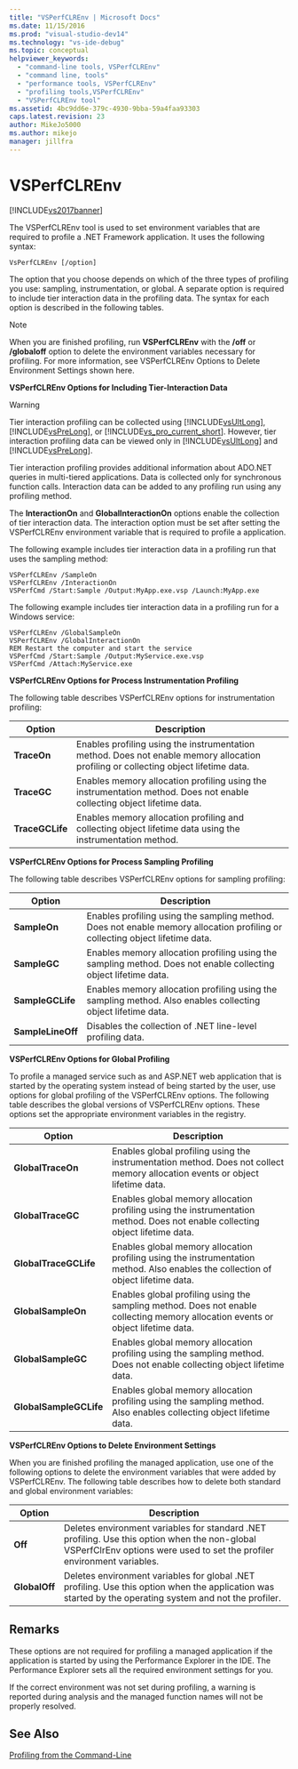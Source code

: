 ```yaml
---
title: "VSPerfCLREnv | Microsoft Docs"
ms.date: 11/15/2016
ms.prod: "visual-studio-dev14"
ms.technology: "vs-ide-debug"
ms.topic: conceptual
helpviewer_keywords: 
  - "command-line tools, VSPerfCLREnv"
  - "command line, tools"
  - "performance tools, VSPerfCLREnv"
  - "profiling tools,VSPerfCLREnv"
  - "VSPerfCLREnv tool"
ms.assetid: 4bc9dd6e-379c-4930-9bba-59a4faa93303
caps.latest.revision: 23
author: MikeJo5000
ms.author: mikejo
manager: jillfra
---
```

# VSPerfCLREnv
[!INCLUDE[vs2017banner](../includes/vs2017banner.md)]

The VSPerfCLREnv tool is used to set environment variables that are required to profile a .NET Framework application. It uses the following syntax:  
  
```  
VsPerfCLREnv [/option]  
```  
  
 The option that you choose depends on which of the three types of profiling you use: sampling, instrumentation, or global. A separate option is required to include tier interaction data in the profiling data. The syntax for each option is described in the following tables.  
  
> [!NOTE]
> When you are finished profiling, run **VSPerfCLREnv** with the **/off** or **/globaloff** option to delete the environment variables necessary for profiling. For more information, see VSPerfCLREnv Options to Delete Environment Settings shown here.  
  
 **VSPerfCLREnv Options for Including Tier-Interaction Data**  
  
> [!WARNING]
> Tier interaction profiling can be collected using [!INCLUDE[vsUltLong](../includes/vsultlong-md.md)], [!INCLUDE[vsPreLong](../includes/vsprelong-md.md)], or [!INCLUDE[vs_pro_current_short](../includes/vs-pro-current-short-md.md)]. However, tier interaction profiling data can be viewed only in [!INCLUDE[vsUltLong](../includes/vsultlong-md.md)] and [!INCLUDE[vsPreLong](../includes/vsprelong-md.md)].  
  
 Tier interaction profiling provides additional information about ADO.NET queries in multi-tiered applications. Data is collected only for synchronous function calls. Interaction data can be added to any profiling run using any profiling method.  
  
 The **InteractionOn** and **GlobalInteractionOn** options enable the collection of tier interaction data. The interaction option must be set after setting the VSPerfCLREnv environment variable that is required to profile a application.  
  
 The following example includes tier interaction data in a profiling run that uses the sampling method:  
  
```  
VSPerfCLREnv /SampleOn  
VSPerfCLREnv /InteractionOn  
VSPerfCmd /Start:Sample /Output:MyApp.exe.vsp /Launch:MyApp.exe  
```  
  
 The following example includes tier interaction data in a profiling run for a Windows service:  
  
```  
VSPerfCLREnv /GlobalSampleOn  
VSPerfCLREnv /GlobalInteractionOn  
REM Restart the computer and start the service  
VSPerfCmd /Start:Sample /Output:MyService.exe.vsp   
VSPerfCmd /Attach:MyService.exe  
```  
  
 **VSPerfCLREnv Options for Process Instrumentation Profiling**  
  
 The following table describes VSPerfCLREnv options for instrumentation profiling:  
  
|Option|Description|  
|------------|-----------------|  
|**TraceOn**|Enables profiling using the instrumentation method. Does not enable memory allocation profiling or collecting object lifetime data.|  
|**TraceGC**|Enables memory allocation profiling using the instrumentation method. Does not enable collecting object lifetime data.|  
|**TraceGCLife**|Enables memory allocation profiling and collecting object lifetime data using the instrumentation method.|  
  
 **VSPerfCLREnv Options for Process Sampling Profiling**  
  
 The following table describes VSPerfCLREnv options for sampling profiling:  
  
|Option|Description|  
|------------|-----------------|  
|**SampleOn**|Enables profiling using the sampling method. Does not enable memory allocation profiling or collecting object lifetime data.|  
|**SampleGC**|Enables memory allocation profiling using the sampling method. Does not enable collecting object lifetime data.|  
|**SampleGCLife**|Enables memory allocation profiling using the sampling method. Also enables collecting object lifetime data.|  
|**SampleLineOff**|Disables the collection of .NET line-level profiling data.|  
  
 **VSPerfCLREnv Options for Global Profiling**  
  
 To profile a managed service such as and ASP.NET web application that is started by the operating system instead of being started by the user, use options for global profiling of the VSPerfCLREnv options. The following table describes the global versions of VSPerfCLREnv options. These options set the appropriate environment variables in the registry.  
  
|Option|Description|  
|------------|-----------------|  
|**GlobalTraceOn**|Enables global profiling using the instrumentation method. Does not collect memory allocation events or object lifetime data.|  
|**GlobalTraceGC**|Enables global memory allocation profiling using the instrumentation method. Does not enable collecting object lifetime data.|  
|**GlobalTraceGCLife**|Enables global memory allocation profiling using the instrumentation method. Also enables the collection of object lifetime data.|  
|**GlobalSampleOn**|Enables global profiling using the sampling method. Does not enable collecting memory allocation events or object lifetime data.|  
|**GlobalSampleGC**|Enables global memory allocation profiling using the sampling method. Does not enable collecting object lifetime data.|  
|**GlobalSampleGCLife**|Enables global memory allocation profiling using the sampling method. Also enables collecting object lifetime data.|  
  
 **VSPerfCLREnv Options to Delete Environment Settings**  
  
 When you are finished profiling the managed application, use one of the following options to delete the environment variables that were added by VSPerfCLREnv. The following table describes how to delete both standard and global environment variables:  
  
|Option|Description|  
|------------|-----------------|  
|**Off**|Deletes environment variables for standard .NET profiling. Use this option when the non-global VSPerfClrEnv options were used to set the profiler environment variables.|  
|**GlobalOff**|Deletes environment variables for global .NET profiling. Use this option when the application was started by the operating system and not the profiler.|  
  
## Remarks  
 These options are not required for profiling a managed application if the application is started by using the Performance Explorer in the IDE. The Performance Explorer sets all the required environment settings for you.  
  
 If the correct environment was not set during profiling, a warning is reported during analysis and the managed function names will not be properly resolved.  
  
## See Also  
 [Profiling from the Command-Line](../profiling/using-the-profiling-tools-from-the-command-line.md)
